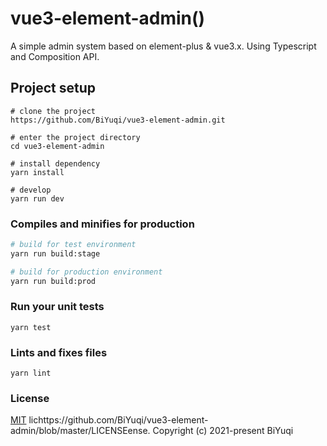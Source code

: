 # vue3-element-admin()

A simple admin system based on element-plus & vue3.x. Using Typescript and Composition API.

## Project setup
```
# clone the project
https://github.com/BiYuqi/vue3-element-admin.git

# enter the project directory
cd vue3-element-admin

# install dependency
yarn install

# develop
yarn run dev
```

### Compiles and minifies for production
```sh
# build for test environment
yarn run build:stage

# build for production environment
yarn run build:prod
```

### Run your unit tests
```
yarn test
```

### Lints and fixes files
```
yarn lint
```
### License
[MIT]() lichttps://github.com/BiYuqi/vue3-element-admin/blob/master/LICENSEense.
Copyright (c) 2021-present BiYuqi
